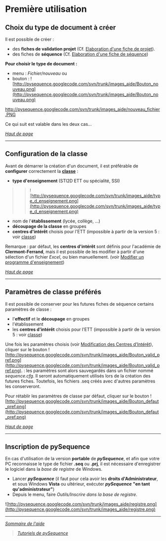 # Première utilisation #

## Choix du type de document à créer ##
Il est possible de créer :
  * des **fiches de validation projet** (Cf. [Elaboration d'une fiche de projet](Elaboration_projet.md)).
  * des fiches de **séquence** (Cf. [Elaboration d'une fiche de séquence](Elaboration_sequence.md))

**Pour choisir le type de document :**
  * menu : _Fichier/nouveau_
ou
  * bouton : ![http://pysequence.googlecode.com/svn/trunk/images_aide/Bouton_nouveau.png](http://pysequence.googlecode.com/svn/trunk/images_aide/Bouton_nouveau.png)

http://pysequence.googlecode.com/svn/trunk/images_aide/nouveau_fichier.PNG

Ce qui suit est valable dans les deux cas...

_[Haut de page](Premiere_utilisation.md)_

---

## Configuration de la classe ##

Avant de démarrer la création d'un document, il est préférable de **configurer** correctement la **[classe](Classe.md)** :
  * **type d'enseignement** (STI2D ETT ou spécialité, SSI)
> > ![http://pysequence.googlecode.com/svn/trunk/images_aide/type_d_enseignement.png](http://pysequence.googlecode.com/svn/trunk/images_aide/type_d_enseignement.png)
  * nom de l'**établissement** (lycée, collège, ...)
  * **découpage de la classe** en groupes
  * **centres d'intérêt** choisis pour l'ETT (impossible à partir de la version 5 : voir [classe](Classe.md))

Remarque : par défaut, les **centres d'intérêt** sont définis pour l'académie de **Clermont-Ferrand**, mais il est possible de les modifier à partir d'une sélection d'un fichier _Excel_, ou bien manuellement. (voir [Modifier un programme d'enseignement](Modifier_programme.md))


_[Haut de page](Premiere_utilisation.md)_

---

## Paramètres de classe préférés ##
Il est possible de conserver pour les futures fiches de séquence certains paramètres de classe :
  * l'**effectif** et le **découpage** en groupes
  * l'établissement
  * les **centres d'intérêt** choisis pour l'ETT (impossible à partir de la version 5 : voir [classe](Classe.md))

Une fois les paramètres choisis (voir [Modification des Centres d'Intérêt](ModificationCI.md)), cliquer sur le bouton ![http://pysequence.googlecode.com/svn/trunk/images_aide/Bouton_valid_pref.png](http://pysequence.googlecode.com/svn/trunk/images_aide/Bouton_valid_pref.png). : les paramètres sont alors sauvegardés dans un fichier nommé _sequence.cfg_. Il seront automatiquement utilisés lors de la création des futures fiches. Toutefois, les fichiers .seq créés avec d'autres paramètres les conserveront.

Pour rétablir les paramètres de classe par défaut, cliquer sur le bouton ![http://pysequence.googlecode.com/svn/trunk/images_aide/Bouton_defaut_pref.png](http://pysequence.googlecode.com/svn/trunk/images_aide/Bouton_defaut_pref.png)


_[Haut de page](Premiere_utilisation.md)_

---

## Inscription de pySequence ##
En cas d'utilisation de la version **portable** de _**pySequence**_, et afin que votre PC reconnaisse le type de fichier **.seq** ou **.prj**, il est nécessaire d'enregistrer le logiciel dans la _base de registre_ de Windows.

  * Lancer _**pySequence**_ (il faut pour cela avoir les **droits d'Administrateur**, et sous Windows **Vista** ou ultérieur, exécuter _**pySequence**_ **"en tant qu'administrateur"**)
  * Depuis le menu, faire _Outils/Inscrire dans la base de registre_.

![http://pysequence.googlecode.com/svn/trunk/images_aide/registre.png](http://pysequence.googlecode.com/svn/trunk/images_aide/registre.png)


---

_[Sommaire de l'aide](Aide.md)_

> _[Tutoriels de pySequence](Tutoriels.md)_